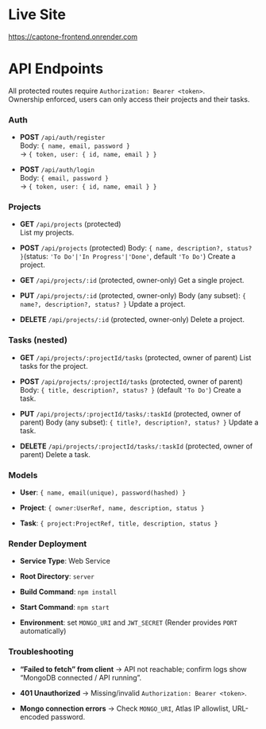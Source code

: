 # Live Site
https://captone-frontend.onrender.com

# API Endpoints
All protected routes require ``` Authorization: Bearer <token> ```. <br>
Ownership enforced, users can only access their projects and their tasks.

### Auth

- **POST** ```/api/auth/register``` <br>
Body: ```{ name, email, password }``` <br>
→ ```{ token, user: { id, name, email } }```

- **POST** ```/api/auth/login```<br>
Body: ```{ email, password }```<br>
→ ```{ token, user: { id, name, email } }```

### Projects

- **GET** ```/api/projects``` (protected)<br>
List my projects.

- **POST** ```/api/projects``` (protected)
Body: ```{ name, description?, status? }```(status: ```'To Do'|'In Progress'|'Done'```, default ```'To Do'```)
Create a project.

- **GET** ```/api/projects/:id``` (protected, owner-only)
Get a single project.

- **PUT** ```/api/projects/:id``` (protected, owner-only)
Body (any subset): ```{ name?, description?, status? }```
Update a project.

- **DELETE** ```/api/projects/:id``` (protected, owner-only)
Delete a project.

### Tasks (nested)

- **GET** ```/api/projects/:projectId/tasks``` (protected, owner of parent)
List tasks for the project.

- **POST** ```/api/projects/:projectId/tasks``` (protected, owner of parent)
Body: ```{ title, description?, status? }``` (default ```'To Do'```)
Create a task.

- **PUT** ```/api/projects/:projectId/tasks/:taskId``` (protected, owner of parent)
Body (any subset): ```{ title?, description?, status? }```
Update a task.

- **DELETE** ```/api/projects/:projectId/tasks/:taskId``` (protected, owner of parent)
Delete a task.

### Models

- **User**: ```{ name, email(unique), password(hashed) }```

- **Project**: ```{ owner:UserRef, name, description, status }```

- **Task**: ```{ project:ProjectRef, title, description, status }```

### Render Deployment 

- **Service Type**: Web Service

- **Root Directory**: ```server```

- **Build Command**: ```npm install```

- **Start Command**: ```npm start```

- **Environment**: set ```MONGO_URI``` and ```JWT_SECRET``` (Render provides ```PORT``` automatically)

### Troubleshooting

- **“Failed to fetch” from client** → API not reachable; confirm logs show “MongoDB connected / API running”.

- **401 Unauthorized** → Missing/invalid ```Authorization: Bearer <token>```.

- **Mongo connection errors** → Check ```MONGO_URI```, Atlas IP allowlist, URL-encoded password.